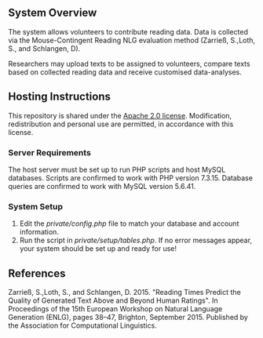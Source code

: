 ## System Overview

The system allows volunteers to contribute reading data. Data is collected via the Mouse-Contingent Reading NLG evaluation method (Zarrieß, S.,Loth, S., and Schlangen, D).

Researchers may upload texts to be assigned to volunteers, compare texts based on collected reading data and receive customised data-analyses.

## Hosting Instructions

This repository is shared under the [Apache 2.0 license](https://www.apache.org/licenses/LICENSE-2.0.html). Modification, redistribution and personal use are permitted, in accordance with this license.

### Server Requirements

The host server must be set up to run PHP scripts and host MySQL databases. Scripts are confirmed to work with PHP version 7.3.15. Database queries are confirmed to work with MySQL version 5.6.41.

### System Setup

1. Edit the *private/config.php* file to match your database and account information.
2. Run the script in *private/setup/tables.php*. If no error messages appear, your system should be set up and ready for use!

## References

Zarrieß, S.,Loth, S., and Schlangen, D. 2015. "Reading Times Predict the Quality of Generated Text Above and Beyond Human Ratings". In Proceedings of the 15th European Workshop on Natural Language Generation (ENLG), pages 38–47, Brighton, September 2015. Published by the Association for Computational Linguistics.
